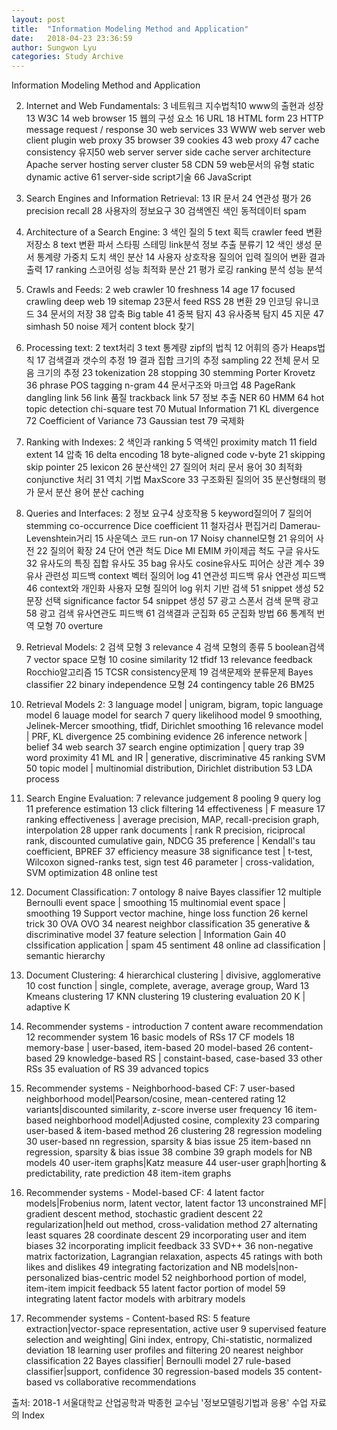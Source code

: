 ```yaml
---
layout: post
title:  "Information Modeling Method and Application"
date:   2018-04-23 23:36:59
author: Sungwon Lyu
categories: Study Archive
---
```

Information Modeling Method and Application

2. Internet and Web Fundamentals: 
3 네트워크 지수법칙10 www의 출현과 성장 13 W3C 14 web browser 15 웹의 구성 요소 16 URL 18 HTML form 23 HTTP message request / response 30 web services 33 WWW web server web client plugin web proxy 35 browser 39 cookies 43 web proxy 47 cache consistency 유지50 web server server side cache server architecture Apache server hosting server cluster 58 CDN 59 web문서의 유형 static dynamic active 61 server-side script기술 66 JavaScript

3. Search Engines and Information Retrieval: 
13 IR 문서 24 연관성 평가 26 precision recall 28 사용자의 정보요구 30 검색엔진 색인 동적데이터 spam

4. Architecture of a Search Engine: 
3 색인 질의 5 text 획득 crawler feed 변환 저장소 8 text 변환 파서 스타핑 스테밍 link분석 정보 추출 분류기 12 색인 생성 문서 통계량 가중치 도치 색인 분산 14 사용자 상호작용 질의어 입력 질의어 변환 결과 출력 17 ranking 스코어링 성능 최적화 분산 21 평가 로깅 ranking 분석 성능 분석

5. Crawls and Feeds: 
2 web crawler 10 freshness 14 age 17 focused crawling deep web 19 sitemap 23문서 feed RSS 28 변환 29 인코딩 유니코드 34 문서의 저장 38 압축 Big table 41 중복 탐지 43 유사중복 탐지 45 지문 47 simhash 50 noise 제거 content block 찾기

6. Processing text: 
2 text처리 3 text 통계량 zipf의 법칙 12 어휘의 증가 Heaps법칙 17 검색결과 갯수의 추정 19 결과 집합 크기의 추정 sampling 22 전체 문서 모음 크기의 추정 23 tokenization 28 stopping 30 stemming Porter Krovetz 36 phrase POS tagging n-gram 44 문서구조와 마크업 48 PageRank dangling link 56 link 품질 trackback link 57 정보 추출 NER 60 HMM 64 hot topic detection chi-square test 70 Mutual Information 71 KL divergence 72 Coefficient of Variance 73 Gaussian test 79 국제화

7. Ranking with Indexes: 
2 색인과 ranking 5 역색인 proximity match 11 field extent 14 압축 16 delta encoding 18 byte-aligned code v-byte 21 skipping skip pointer 25 lexicon 26 분산색인 27 질의어 처리 문서 용어 30 최적화 conjunctive 처리 31 역치 기법 MaxScore 33 구조화된 질의어 35 분산형태의 평가 문서 분산 용어 분산 caching

8. Queries and Interfaces: 
2 정보 요구4 상호작용 5 keyword질의어 7 질의어 stemming co-occurrence Dice coefficient 11 철자검사 편집거리 Damerau-Levenshtein거리 15 사운덱스 코드 run-on 17 Noisy channel모형 21 유의어 사전 22 질의어 확장 24 단어 연관 척도 Dice MI EMIM 카이제곱 척도 구글 유사도 32 유사도의 특징 집합 유사도 35 bag 유사도 cosine유사도 피어슨 상관 계수 39 유사 관련성 피드백 context 벡터 질의어 log 41 연관성 피드백 유사 연관성 피드백 46 context와 개인화 사용자 모형 질의어 log 위치 기반 검색 51 snippet 생성 52 문장 선택 significance factor 54 snippet 생성 57 광고 스폰서 검색 문맥 광고 58 광고 검색 유사연관도 피드백 61 검색결과 군집화 65 군집화 방법 66 통계적 번역 모형 70 overture

9. Retrieval Models: 
2 검색 모형 3 relevance 4 검색 모형의 종류 5 boolean검색 7 vector space 모형 10 cosine similarity 12 tfidf 13 relevance feedback Rocchio알고리즘 15 TCSR consistency문제 19 검색문제와 분류문제 Bayes classifier 22 binary independence 모형 24 contingency table 26 BM25

10. Retrieval Models 2: 
3 language model | unigram, bigram, topic language model 6 lauage model for search 7 query likelihood model 9 smoothing, Jelinek-Mercer smoothing, tfidf, Dirichlet smoothing 16 relevance model | PRF, KL divergence 25 combining evidence 26 inference network | belief 34 web search 37 search engine optimization | query trap 39 word proximity 41 ML and IR | generative, discriminative 45 ranking SVM 50 topic model | multinomial distribution, Dirichlet distribution 53 LDA process

11. Search Engine Evaluation:
7 relevance judgement 8 pooling 9 query log 11 preference estimation 13 click filtering 14 effectiveness | F measure 17 ranking effectiveness | average precision, MAP, recall-precision graph, interpolation 28 upper rank documents | rank R precision, riciprocal rank, discounted cumulative gain, NDCG 35 preference | Kendall's tau coefficient, BPREF 37 efficiency measure 38 significance test | t-test, Wilcoxon signed-ranks test, sign test 46 parameter | cross-validation, SVM optimization 48 online test

12. Document Classification:
7 ontology 8 naive Bayes classifier 12 multiple Bernoulli event space | smoothing 15 multinomial event space
| smoothing 19 Support vector machine, hinge loss function 26 kernel trick 30 OVA OVO 34 nearest neighbor classification 35 generative & discriminative model 37 feature selection | Information Gain 40 clssification application | spam 45 sentiment 48 online ad classification | semantic hierarchy

13. Document Clustering:
4 hierarchical clustering | divisive, agglomerative 10 cost function | single, complete, average, average group, Ward 13 Kmeans clustering 17 KNN clustering 19 clustering evaluation 20 K | adaptive K 

14. Recommender systems - introduction
7 content aware recommendation 12 recommender system 16 basic models of RSs 17 CF models 18 memory-base | user-based, item-based 20 model-based 26 content-based 29 knowledge-based RS | constaint-based, case-based 33 other RSs 35 evaluation of RS 39 advanced topics

15. Recommender systems - Neighborhood-based CF: 
7 user-based neighborhood model|Pearson/cosine, mean-centered rating 12 variants|discounted similarity, z-score inverse user frequency 16 item-based neighborhood model|Adjusted cosine, complexity 23 comparing user-based & item-based method 26 clustering 28 regression modeling 30 user-based nn regression, sparsity & bias issue 25 item-based nn regression, sparsity & bias issue 38 combine 39 graph models for NB models 40 user-item graphs|Katz measure 44 user-user graph|horting & predictability, rate prediction 48 item-item graphs

16. Recommender systems - Model-based CF:
4 latent factor models|Frobenius norm, latent vector, latent factor 13 unconstrained MF| gradient descent method, stochastic gradient descent 22 regularization|held out method, cross-validation method 27 alternating least squares 28 coordinate descent 29 incorporating user and item biases 32 incorporating implicit feedback 33 SVD++ 36 non-negative matrix factorization, Lagrangian relaxation, aspects 45 ratings with both likes and dislikes 49 integrating factorization and NB models|non-personalized bias-centric model 52 neighborhood portion of model, item-item impicit feedback 55 latent factor portion of model 59 integrating latent factor models with arbitrary models

17. Recommender systems - Content-based RS:
5 feature extraction|vector-space representation, active user 9 supervised feature selection and weighting| Gini index, entropy, Chi-statistic, normalized deviation 18 learning user profiles and filtering 20 nearest neighbor classification 22 Bayes classifier| Bernoulli model 27 rule-based classifier|support, confidence 30 regression-based models 35 content-based vs collaborative recommendations 

출처: 2018-1 서울대학교 산업공학과 박종헌 교수님 '정보모델링기법과 응용' 수업 자료의 Index
